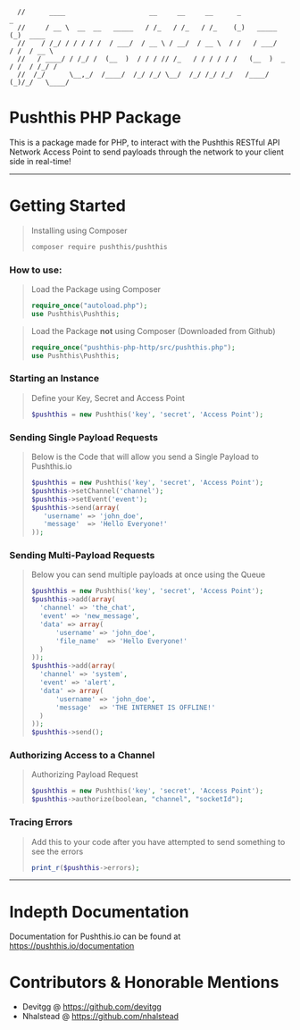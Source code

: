 ```
  //      ____                     __     __     __      _                _        
  //     / __ \  __  __   _____   / /_   / /_   / /_    (_)   _____      (_)  ____ 
  //    / /_/ / / / / /  / ___/  / __ \ / __/  / __ \  / /   / ___/     / /  / __ \
  //   / ____/ / /_/ /  (__  )  / / / // /_   / / / / / /   (__  )  _  / /  / /_/ /
  //  /_/      \__,_/  /____/  /_/ /_/ \__/  /_/ /_/ /_/   /____/  (_)/_/   \____/ 
```

# Pushthis PHP Package
This is a package made for PHP, to interact with the Pushthis RESTful API Network Access Point to send payloads through the network to your client side in real-time!

---

# Getting Started
> Installing using Composer
>```sh
>composer require pushthis/pushthis
>```

### How to use:
> Load the Package using Composer
>```php
>require_once("autoload.php");
>use Pushthis\Pushthis;
>```

>Load the Package **not** using Composer (Downloaded from Github)
>```php
>require_once("pushthis-php-http/src/pushthis.php");
>use Pushthis\Pushthis;
>```

### Starting an Instance
> Define your Key, Secret and Access Point
>```php
>$pushthis = new Pushthis('key', 'secret', 'Access Point');
>```

### Sending Single Payload Requests
> Below is the Code that will allow you send a Single Payload to Pushthis.io
>```php
>$pushthis = new Pushthis('key', 'secret', 'Access Point');
>$pushthis->setChannel('channel');
>$pushthis->setEvent('event');
>$pushthis->send(array(
>    'username' => 'john_doe',
>    'message'  => 'Hello Everyone!'
>));
>```

### Sending Multi-Payload Requests
> Below you can send multiple payloads at once using the Queue
>```php
>$pushthis = new Pushthis('key', 'secret', 'Access Point');
>$pushthis->add(array(
>	'channel' => 'the_chat',
>	'event' => 'new_message',
>	'data' => array(
>		'username' => 'john_doe',
>		'file_name'  => 'Hello Everyone!'
>	)
>));
>$pushthis->add(array(
>	'channel' => 'system',
>	'event' => 'alert',
>	'data' => array(
>		'username' => 'john_doe',
>		'message'  => 'THE INTERNET IS OFFLINE!'
>	)
>));
>$pushthis->send();
>```

### Authorizing Access to a Channel 
> Authorizing Payload Request
>```php
>$pushthis = new Pushthis('key', 'secret', 'Access Point');
>$pushthis->authorize(boolean, "channel", "socketId");
>```

### Tracing Errors
> Add this to your code after you have attempted to send something to see the errors
>```php
>print_r($pushthis->errors);
>```

---
# Indepth Documentation
 Documentation for Pushthis.io can be found at https://pushthis.io/documentation

# Contributors & Honorable Mentions
- Devitgg @ https://github.com/devitgg
- Nhalstead @ https://github.com/nhalstead
